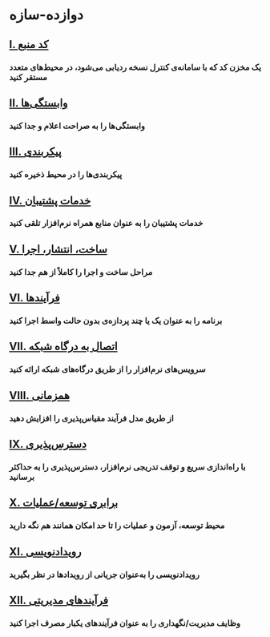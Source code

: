 دوازده-سازه
===================

## [I. کد منبع](./codebase)
### یک مخزن کد که با سامانه‌ی کنترل نسخه ردیابی می‌شود، در محیط‌های متعدد مستقر کنید

## [II. وابستگی‌ها](./dependencies.md)
### وابستگی‌ها را به صراحت اعلام و جدا کنید

## [III. پیکربندی](./config)
### پیکربندی‌ها را در محیط ذخیره کنید

## [IV. خدمات پشتیبان](./backing-services)
### خدمات پشتیبان را به عنوان منابع همراه نرم‌افزار تلقی کنید

## [V. ساخت، انتشار، اجرا](./build-release-run)
### مراحل ساخت و اجرا را کاملاً از هم جدا کنید

## [VI. فرآیندها](./پردازه‌ها)
### برنامه را به عنوان یک یا چند پردازه‌ی بدون حالت واسط اجرا کنید

## [VII. اتصال به درگاه شبکه](./port-binding)
### سرویس‌های نرم‌افزار را از طریق درگاه‌های شبکه ارائه کنید

## [VIII. همزمانی](./concurrency)
### از طریق مدل فرآیند مقیاس‌پذیری را افزایش دهید

## [IX. دسترس‌پذیری](./disposability)
### با راه‌اندازی سریع و توقف تدریجی نرم‌افزار، دسترس‌پذیری را به حداکثر برسانید

## [X. برابری توسعه/عملیات](./dev-prod-parity)
### محیط توسعه، آزمون و عملیات را تا حد امکان همانند هم نگه دارید

## [XI. رویدادنویسی](./logs)
### رویدادنویسی را به‌عنوان جریانی از رویدادها در نظر بگیرید

## [XII. فرآیندهای مدیریتی](./admin-processes)
### وظایف مدیریت/نگهداری را به عنوان فرآیندهای یکبار مصرف اجرا کنید